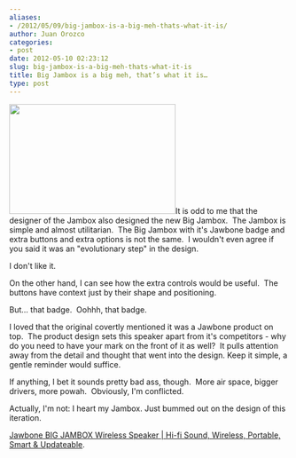 ```yaml
---
aliases:
- /2012/05/09/big-jambox-is-a-big-meh-thats-what-it-is/
author: Juan Orozco
categories:
- post
date: 2012-05-10 02:23:12
slug: big-jambox-is-a-big-meh-thats-what-it-is
title: Big Jambox is a big meh, that’s what it is…
type: post
---
```


[<img class="alignleft size-medium wp-image-2937" title="Black Big Jambox" src="http://juanthedesigner.files.wordpress.com/2012/05/video-placeholder.jpg?w=300&#038;resize=300%2C198" alt="" width="300" height="198" data-recalc-dims="1" />][1]It is odd to me that the designer of the Jambox also designed the new Big Jambox.  The Jambox is simple and almost utilitarian.  The Big Jambox with it's Jawbone badge and extra buttons and extra options is not the same.  I wouldn't even agree if you said it was an "evolutionary step" in the design.

I don't like it.

On the other hand, I can see how the extra controls would be useful.  The buttons have context just by their shape and positioning.

But... that badge.  Oohhh, that badge.

I loved that the original covertly mentioned it was a Jawbone product on top.  The product design sets this speaker apart from it's competitors - why do you need to have your mark on the front of it as well?  It pulls attention away from the detail and thought that went into the design. Keep it simple, a gentle reminder would suffice.

If anything, I bet it sounds pretty bad ass, though.  More air space, bigger drivers, more powah.  Obviously, I'm conflicted.

Actually, I'm not: I heart my Jambox. Just bummed out on the design of this iteration.

[Jawbone BIG JAMBOX Wireless Speaker | Hi-fi Sound, Wireless, Portable, Smart & Updateable][2].

[1]: http://juanthedesigner.files.wordpress.com/2012/05/video-placeholder.jpg
[2]: http://jawbone.com/speakers/bigjambox/overview